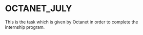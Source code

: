 # OCTANET_JULY
This is the task which is given by Octanet in order to complete the internship program.
